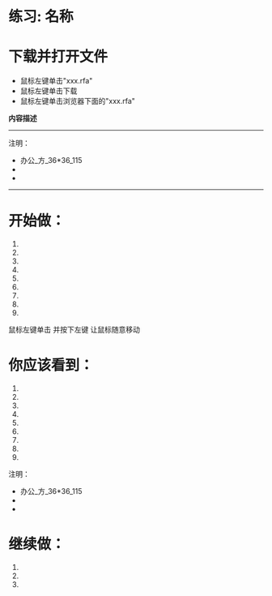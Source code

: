 # 练习: 名称 #

# 下载并打开文件 #

* 鼠标左键单击"xxx.rfa"
* 鼠标左键单击下载
* 鼠标左键单击浏览器下面的"xxx.rfa"

**内容描述**

-------------------------------------
注明：
* 办公_方_36*36_115
* 
*
-------------------------------------

# 开始做： #

1.
2.
3.
4.
5.
6.
7.
8.
9.

鼠标左键单击  并按下左键  让鼠标随意移动

# 你应该看到： #

1.
2.
3.
4.
5.
6.
7.
8.
9.


注明：
* 办公_方_36*36_115
* 
*


# 继续做： #

1.
2.
3.



